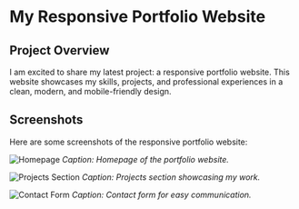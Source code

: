 # My Responsive Portfolio Website

## Project Overview

I am excited to share my latest project: a responsive portfolio website. This website showcases my skills, projects, and professional experiences in a clean, modern, and mobile-friendly design.

## Screenshots

Here are some screenshots of the responsive portfolio website:

![Homepage](assets/Screenshot_2024-07-19_054214.png)
*Caption: Homepage of the portfolio website.*

![Projects Section](assets/projects-section.jpg)
*Caption: Projects section showcasing my work.*

![Contact Form](assets/contact-form.jpg)
*Caption: Contact form for easy communication.*
